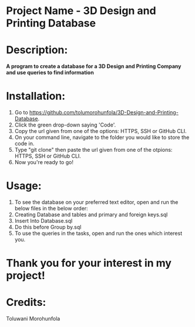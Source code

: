 # Project Name - 3D Design and Printing Database

# Description:
**A program to create a database for a 3D Design and Printing Company and use queries to find information**

# Installation:
1. Go to https://github.com/tolumorohunfola/3D-Design-and-Printing-Database.
2. Click the green drop-down saying 'Code'.
3. Copy the url given from one of the options: HTTPS, SSH or GitHub CLI.
4. On your command line, navigate to the folder you would like to store the code in.
5. Type "git clone" then paste the url given from one of the otpions: HTTPS, SSH or GitHub CLI.
6. Now you're ready to go!

# Usage:
1. To see the database on your preferred text editor, open and run the below files in the below order:
  1. Creating Database and tables and primary and foreign keys.sql
  2. Insert Into Database.sql
  3. Do this before Group by.sql
2. To use the queries in the tasks, open and run the ones which interest you.


# Thank you for your interest in my project!

# Credits:
Toluwani Morohunfola
